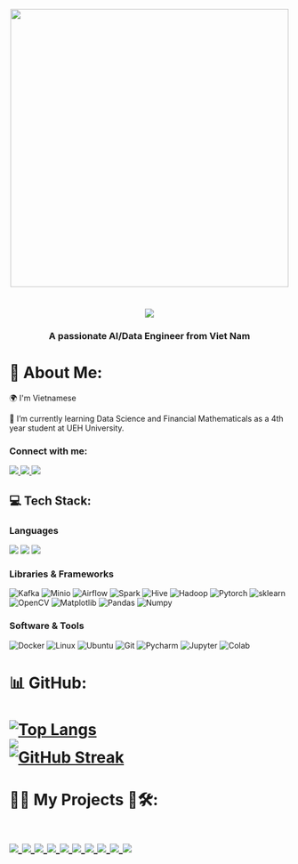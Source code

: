 
<!--<img align="center" src="https://user-images.githubusercontent.com/74038190/225813708-98b745f2-7d22-48cf-9150-083f1b00d6c9.gif" width="500">

<img align="left" src="https://github.com/Anmol-Baranwal/Cool-GIFs-For-GitHub/assets/74038190/0c7eb6ed-663b-4ce4-bfbd-18239a38ba1b" width="500">

<img align="right" alt="Coding" width="200" src="https://i.pinimg.com/originals/f5/36/01/f53601133f236d1cb167ac19f05a3d60.gif">-->
<p align="center">
  <img align="middle" src="https://user-images.githubusercontent.com/74038190/225813708-98b745f2-7d22-48cf-9150-083f1b00d6c9.gif" width="500">

</p>


<h1 align="middle">
    <img src="https://readme-typing-svg.herokuapp.com/?font=Righteous&size=35&center=true&vCenter=true&width=500&height=70&duration=2000&lines=Hi!+👋;+I'm+Khanh+Toan!;" />
</h1>
<h3 align="middle">A passionate AI/Data Engineer from Viet Nam</h3>

# 💫 About Me:
<div align="left">

 🌍 I'm Vietnamese 
 
 🔭 I’m currently learning Data Science and Financial Mathematicals as a 4th year student at UEH University.<br>
 
 </div>
 
<h3 align="left">Connect with me:</h3>

<div align="left"> 
  <a href="mailto:nktoan163@gmail.com">
    <img src="https://img.shields.io/badge/Gmail-333333?style=for-the-badge&logo=gmail&logoColor=red" />
  </a>
  
  <a href="https://www.linkedin.com/in/toankhanhnguyen/" target="_blank">
    <img src="https://img.shields.io/badge/LinkedIn-0077B5?style=for-the-badge&logo=linkedin&logoColor=white" target="_blank" />
  </a>
  
  <a href="https://toannguyenkhanh.github.io/" target="_blank">
     <img src="https://img.shields.io/badge/Portfolio-FF5722?style=for-the-badge&logo=todoist&logoColor=white" target="_blank" /> <!-- sqlite, safari, google-chrome are other good icon options -->
  </a>
</div>

## 💻 Tech Stack:
<!--![C#](https://img.shields.io/badge/c%23-%23239120.svg?style=flat&logo=c-sharp&logoColor=white) ![Python](https://img.shields.io/badge/python-3670A0?style=flat&logo=python&logoColor=ffdd54) ![Anaconda](https://img.shields.io/badge/Anaconda-%2344A833.svg?style=flat&logo=anaconda&logoColor=white) ![MySQL](https://img.shields.io/badge/mysql-%2300f.svg?style=flat&logo=mysql&logoColor=white) ![Pandas](https://img.shields.io/badge/pandas-%23150458.svg?style=flat&logo=pandas&logoColor=white) ![NumPy](https://img.shields.io/badge/numpy-%23013243.svg?style=flat&logo=numpy&logoColor=white) ![scikit-learn](https://img.shields.io/badge/scikit--learn-%23F7931E.svg?style=flat&logo=scikit-learn&logoColor=white) ![PyTorch](https://img.shields.io/badge/Pytorch-%23FF6F00.svg?style=flat&logo=TensorFlow&logoColor=white) -->
<!-- [![My Skills](https://skillicons.dev/icons?i=python,cpp,pytorch,sklearn,keras,opencv,cs,mysql,pycharm,docker,linux)](https://skillicons.dev) -->


  <h3>Languages</br></h3>
  <div align="left">

   <img src="https://img.shields.io/badge/-Python-98b982?style=for-the-badge&logo=python&logoColor=orange&labelColor=282828">
   <img src="https://img.shields.io/badge/c%23-%23239120.svg?style=for-the-badge&logo=csharp&logoColor=white&labelColor=282828"> 
   <img src="https://img.shields.io/badge/R-EADBC8.svg?style=for-the-badge&logo=R&logoColor=blue&labelColor=282829"> 

    
  </div>

  <h3>Libraries & Frameworks</br></h3>
  <div align="left">
    <img alt="Kafka" src="https://img.shields.io/badge/Apache%20Kafka-231F20?style=for-the-badge&logo=Apache+Kafka&logoColor=FFFFFF">
    <img alt="Minio" src="https://img.shields.io/badge/MinIO-C72E49?style=for-the-badge&logo=MinIO&logoColor=FFFFFF">
    <img alt="Airflow" src="https://img.shields.io/badge/Apache%20Airflow-017CEE?style=for-the-badge&logo=Apache+Airflow&logoColor=FFFFFF">
    <img alt="Spark" src="https://img.shields.io/badge/Apache%20Spark-E25A1C?style=for-the-badge&logo=Apache+Spark&logoColor=FFFFFF">
    <img alt="Hive" src="https://img.shields.io/badge/Apache%20Hive-222222?style=for-the-badge&logo=Apache+Hive&logoColor=FDEE21">
    <img alt="Hadoop" src="https://img.shields.io/badge/Apache%20Hadoop-222222?style=for-the-badge&logo=Apache+Hadoop&logoColor=66CCFF">
    <img alt="Pytorch" src="https://img.shields.io/badge/PyTorch-%23EE4C2C.svg?style=for-the-badge&logo=PyTorch&logoColor=white&labelColor=282828">
    <img alt="sklearn" src="https://img.shields.io/badge/scikit--learn-%23F7931E.svg?style=for-the-badge&logo=scikit-learn&logoColor=white&labelColor=282828">
    <img alt="OpenCV" src="https://img.shields.io/badge/OpenCV-5c3ee8?style=for-the-badge&logo=opencv&logoColor=5c3ee8&labelColor=282828">
<!--     <img alt="FastAPI" src="https://img.shields.io/badge/FastAPI-005571?style=for-the-badge&logo=fastapi&labelColor=282828"> -->
<!--     <img alt="Onnx" src="https://img.shields.io/badge/-ONNX-005CED?style=for-the-badge&logo=onnx&logoColor=white&labelColor=282828"> -->
    <img alt="Matplotlib" src="https://img.shields.io/badge/Matplotlib-11557c?style=for-the-badge&&logo=circle&logoColor=11557c&labelColor=282828">
    <img alt="Pandas" src="https://img.shields.io/badge/Pandas-150458?style=for-the-badge&logo=pandas&logoColor=150458&labelColor=282828">
    <img alt="Numpy" src="https://img.shields.io/badge/Numpy-4d77cf?style=for-the-badge&logo=numpy&logoColor=4d77cf&labelColor=282828">



    
   </div>

  <h3>Software & Tools</br></h3>
   <div align="left">
    <img alt="Docker" src="https://img.shields.io/badge/Docker-4d77cf?style=for-the-badge&logo=docker&logoColor=4d77cf&labelColor=282828">
    <img alt="Linux" src="https://img.shields.io/badge/Linux-f5c022?style=for-the-badge&logo=linux&logoColor=f5c022&labelColor=282828">
    <img alt="Ubuntu" src="https://img.shields.io/badge/Ubuntu-E95420?style=for-the-badge&logo=ubuntu&logoColor=white&labelColor=282828">
    <img alt="Git" src="https://img.shields.io/badge/Git-f05134?style=for-the-badge&logo=git&logoColor=f05134&labelColor=282828">
    <img alt="Pycharm" src="https://img.shields.io/badge/pycharm-143?style=for-the-badge&logo=pycharm&logoColor=black&color=black&labelColor=green">
    <img alt="Jupyter" src="https://img.shields.io/badge/Jupyter%20-f27727?style=for-the-badge&logo=Jupyter&logoColor=f27727&labelColor=282828">
    <img alt="Colab" src="https://img.shields.io/badge/Colab-fb9c04?style=for-the-badge&&logo=google-colab&logoColor=fb9c04&labelColor=282828">
   </div>

# 📊 GitHub:

<h1 align="left">

[![Top Langs](https://github-readme-stats.vercel.app/api/top-langs/?username=ToanNguyenKhanh&layout=compact&theme=nightowl)](https://github.com/ToanNguyenKhanh/github-readme-stats)<br>
![](https://github.com/ToanNguyenKhanh/github-stats/blob/master/generated/languages.svg)<br>
[![GitHub Streak](https://streak-stats.demolab.com/?user=ToanNguyenKhanh&theme=nightowl&hide_border=false&include_all_commits=true&count_private=false&layout=compact&card_width=470)](https://git.io/streak-stats)<br>


</h1>

<!--
<div align="center">
  <h2>🐍 My Contributions 🐍</h2>
</div> 

<picture>
  <source media="(prefers-color-scheme: dark)" srcset="https://github.com/ToanNguyenKhanh/snk/blob/output-svg-only/github-contribution-grid-snake-dark.svg">
  <source media="(prefers-color-scheme: light)" srcset="https://github.com/ToanNguyenKhanh/snk/blob/manual-run-output/only-svg/github-contribution-grid-snake.svg">
  <img alt="github contribution grid snake animation" src="https://raw.githubusercontent.com/platane/platane/output/github-contribution-grid-snake.svg">
</picture> 
-->

# 🤖🚀 My Projects 🔬🛠️:

<h1 align="left">


<a href="https://github.com/ToanNguyenKhanh/ecommerce-lakehouse">
  <img align="center" src="https://github-readme-stats.anuraghazra1.vercel.app/api/pin/?username=ToanNguyenKhanh&repo=ecommerce-lakehouse&theme=radical" />
</a>   

<a href="https://github.com/ToanNguyenKhanh/Data_Sync">
  <img align="center" src="https://github-readme-stats.anuraghazra1.vercel.app/api/pin/?username=ToanNguyenKhanh&repo=Data_Sync&theme=radical" />
</a>   

<a href="https://github.com/ToanNguyenKhanh/HighwayCounter_YOLOv8"> 
  <img align="center" src="https://github-readme-stats.anuraghazra1.vercel.app/api/pin/?username=ToanNguyenKhanh&repo=HighwayCounter_YOLOv8&theme=radical" />
</a>   


<a href="https://github.com/ToanNguyenKhanh/Badminton-Analysis"> 
  <img align="center" src="https://github-readme-stats.anuraghazra1.vercel.app/api/pin/?username=ToanNguyenKhanh&repo=Badminton-Analysis&theme=radical" />
</a>   


<a href="https://github.com/ToanNguyenKhanh/Forklift-Object-detection">
  <img align="center" src="https://github-readme-stats.anuraghazra1.vercel.app/api/pin/?username=ToanNguyenKhanh&repo=Forklift-Object-detection&theme=radical" />
</a>   


<a href="https://github.com/ToanNguyenKhanh/Tree-Detection-using-faster_RCNN">
  <img align="center" src="https://github-readme-stats.anuraghazra1.vercel.app/api/pin/?username=ToanNguyenKhanh&repo=Tree-Detection-using-faster_RCNN&theme=radical" />
</a>    

<a href="https://github.com/ToanNguyenKhanh/brain-tumor-image-classification">
  <img align="center" src="https://github-readme-stats.anuraghazra1.vercel.app/api/pin/?username=ToanNguyenKhanh&repo=brain-tumor-image-classification&theme=radical" />
</a>    

<a href="https://github.com/ToanNguyenKhanh/AG-News-Text-Classification">
  <img align="center" src="https://github-readme-stats.anuraghazra1.vercel.app/api/pin/?username=ToanNguyenKhanh&repo=AG-News-Text-Classification&theme=radical" />
</a>  

<a href="https://github.com/ToanNguyenKhanh/spaceship-titanic">
  <img align="center" src="https://github-readme-stats.anuraghazra1.vercel.app/api/pin/?username=ToanNguyenKhanh&repo=spaceship-titanic&theme=radical" />
</a>   

<a href="https://github.com/ToanNguyenKhanh/HaNoi-Tower-project-using-Stack">
  <img align="center" src="https://github-readme-stats.anuraghazra1.vercel.app/api/pin/?username=ToanNguyenKhanh&repo=HaNoi-Tower-project-using-Stack&theme=radical" />
</a>    

</h1>






